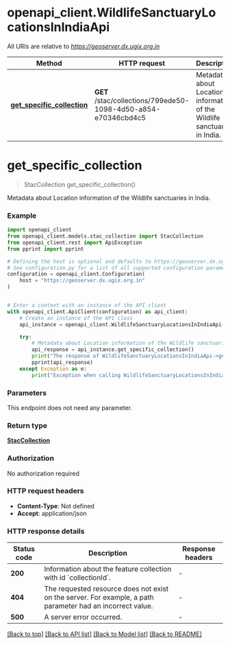 # openapi_client.WildlifeSanctuaryLocationsInIndiaApi

All URIs are relative to *https://geoserver.dx.ugix.org.in*

Method | HTTP request | Description
------------- | ------------- | -------------
[**get_specific_collection**](WildlifeSanctuaryLocationsInIndiaApi.md#get_specific_collection) | **GET** /stac/collections/799ede50-1098-4d50-a854-e70346cbd4c5 | Metadata about Location information of the Wildlife sanctuaries in India.


# **get_specific_collection**
> StacCollection get_specific_collection()

Metadata about Location information of the Wildlife sanctuaries in India.

### Example


```python
import openapi_client
from openapi_client.models.stac_collection import StacCollection
from openapi_client.rest import ApiException
from pprint import pprint

# Defining the host is optional and defaults to https://geoserver.dx.ugix.org.in
# See configuration.py for a list of all supported configuration parameters.
configuration = openapi_client.Configuration(
    host = "https://geoserver.dx.ugix.org.in"
)


# Enter a context with an instance of the API client
with openapi_client.ApiClient(configuration) as api_client:
    # Create an instance of the API class
    api_instance = openapi_client.WildlifeSanctuaryLocationsInIndiaApi(api_client)

    try:
        # Metadata about Location information of the Wildlife sanctuaries in India.
        api_response = api_instance.get_specific_collection()
        print("The response of WildlifeSanctuaryLocationsInIndiaApi->get_specific_collection:\n")
        pprint(api_response)
    except Exception as e:
        print("Exception when calling WildlifeSanctuaryLocationsInIndiaApi->get_specific_collection: %s\n" % e)
```



### Parameters

This endpoint does not need any parameter.

### Return type

[**StacCollection**](StacCollection.md)

### Authorization

No authorization required

### HTTP request headers

 - **Content-Type**: Not defined
 - **Accept**: application/json

### HTTP response details

| Status code | Description | Response headers |
|-------------|-------------|------------------|
**200** | Information about the feature collection with id &#x60;collectionId&#x60;. |  -  |
**404** | The requested resource does not exist on the server. For example, a path parameter had an incorrect value. |  -  |
**500** | A server error occurred. |  -  |

[[Back to top]](#) [[Back to API list]](../README.md#documentation-for-api-endpoints) [[Back to Model list]](../README.md#documentation-for-models) [[Back to README]](../README.md)

